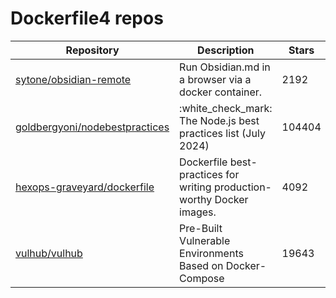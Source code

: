 # Dockerfile4 repos

| Repository                                                                          | Description                                                            | Stars  |
| ----------------------------------------------------------------------------------- | ---------------------------------------------------------------------- | ------ |
| [sytone/obsidian-remote](https://github.com/sytone/obsidian-remote)                 | Run Obsidian.md in a browser via a docker container.                   | 2192   |
| [goldbergyoni/nodebestpractices](https://github.com/goldbergyoni/nodebestpractices) | :white\_check\_mark:  The Node.js best practices list (July 2024)      | 104404 |
| [hexops-graveyard/dockerfile](https://github.com/hexops-graveyard/dockerfile)       | Dockerfile best-practices for writing production-worthy Docker images. | 4092   |
| [vulhub/vulhub](https://github.com/vulhub/vulhub)                                   | Pre-Built Vulnerable Environments Based on Docker-Compose              | 19643  |
